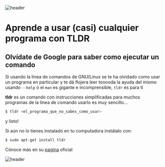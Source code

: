 
![header](/Tutoriales-IFC/assets/header.png)



























# Aprende a usar (casi) cualquier programa con  TLDR 

## Olvídate de Google para saber como ejecutar un comando

Si usando la línea de comandos de GNU/Linux se te ha olvidado como usar un programa en particular y te dá flojera leer tooooda la ayuda del mismo usando `--help` ó el `man` es gigante e incomprensible, `tldr` es para tí

__tldr__ es un comando con instrucciones simplificadas para muchos programas de la linea de comando usarlo es muy sencillo...

```bash
$ tldr <el_programa_que_no_sabes_como_usar>
```
y listo!


Si aún no lo tienes instalado en tu computadora instálalo con:


```bash
$ sudo apt-get install tldr
```

Cónoce más en su [pagina](https://tldr.sh/) oficial













![header](/Tutoriales-IFC/assets/header.png)

